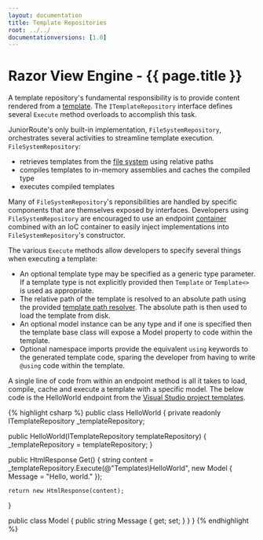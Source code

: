 ```yaml
---
layout: documentation
title: Template Repositories
root: ../../
documentationversions: [1.0]
---
```

Razor View Engine - {{ page.title }}
=
A template repository's fundamental responsibility is to provide content rendered from a [template](templates.html). The ```ITemplateRepository``` interface defines several ```Execute``` method overloads to accomplish this task.

JuniorRoute's only built-in implementation, ```FileSystemRepository```, orchestrates several activities to streamline template execution. ```FileSystemRepository```:
* retrieves templates from the [file system](../file_systems.html) using relative paths
* compiles templates to in-memory assemblies and caches the compiled type
* executes compiled templates

Many of ```FileSystemRepository```'s reponsibilities are handled by specific components that are themselves exposed by interfaces. Developers using ```FileSystemRepository``` are encouraged to use an endpoint [container](../containers.html) combined with an IoC container to easily inject implementations into ```FileSystemRepository```'s constructor.

The various ```Execute``` methods allow developers to specify several things when executing a template:
* An optional template type may be specified as a generic type parameter. If a template type is not explicitly provided then ```Template``` or ```Template<>``` is used as appropriate.
* The relative path of the template is resolved to an absolute path using the provided [template path resolver](template_path_resolvers.html). The absolute path is then used to load the template from disk.
* An optional model instance can be any type and if one is specified then the template base class will expose a Model property to code within the template.
* Optional namespace imports provide the equivalent ```using``` keywords to the generated template code, sparing the developer from having to write ```@using``` code within the template. 

A single line of code from within an endpoint method is all it takes to load, compile, cache and execute a template with a specific model. The below code is the HelloWorld endpoint from the [Visual Studio project templates](http://visualstudiogallery.msdn.microsoft.com/41f5e30a-d988-49a1-b86b-baa118fd832a).

{% highlight csharp %}
public class HelloWorld
{
  private readonly ITemplateRepository _templateRepository;

  public HelloWorld(ITemplateRepository templateRepository)
  {
    _templateRepository = templateRepository;
  }

  public HtmlResponse Get()
  {
    string content = _templateRepository.Execute(@"Templates\HelloWorld", new Model { Message = "Hello, world." });

    return new HtmlResponse(content);
  }

  public class Model
  {
    public string Message
    {
      get;
      set;
    }
  }
}
{% endhighlight %}